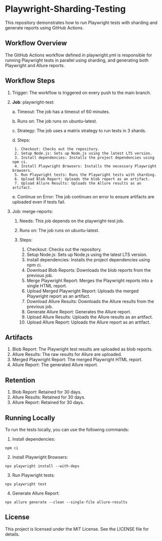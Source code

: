 # Playwright-Sharding-Testing


This repository demonstrates how to run Playwright tests with sharding and generate reports using GitHub Actions.

## Workflow Overview

The GitHub Actions workflow defined in playwright.yml is responsible for running Playwright tests in parallel using sharding, and generating both Playwright and Allure reports.

## Workflow Steps

1. Trigger: The workflow is triggered on every push to the main branch.

2. **Job**: playwright-test:

    a. Timeout: The job has a timeout of 60 minutes.

    b. Runs on: The job runs on ubuntu-latest.

    c. Strategy: The job uses a matrix strategy to run tests in 3 shards.

    d. Steps:

        1. Checkout: Checks out the repository.
        2. Setup Node.js: Sets up Node.js using the latest LTS version.
        3. Install dependencies: Installs the project dependencies using npm ci.
        4. Install Playwright Browsers: Installs the necessary Playwright browsers.
        5. Run Playwright tests: Runs the Playwright tests with sharding.
        6. Upload Blob Report: Uploads the blob report as an artifact.
        7. Upload Allure Results: Uploads the Allure results as an artifact.
    e. Continue on Error: The job continues on error to ensure artifacts are uploaded even if tests fail.

3. Job: merge-reports:

    1. Needs: This job depends on the playwright-test job.

    2. Runs on: The job runs on ubuntu-latest.

    3. Steps:

        1. Checkout: Checks out the repository.
        2. Setup Node.js: Sets up Node.js using the latest LTS version.
        3. Install dependencies: Installs the project dependencies using npm ci.
        4. Download Blob Reports: Downloads the blob reports from the previous job.
        5. Merge Playwright Report: Merges the Playwright reports into a single HTML report.
        6. Upload Merged Playwright Report: Uploads the merged Playwright report as an artifact.
        7. Download Allure Results: Downloads the Allure results from the previous job.
        8. Generate Allure Report: Generates the Allure report.
        9. Upload Allure Results: Uploads the Allure results as an artifact.
        10. Upload Allure Report: Uploads the Allure report as an artifact.

## Artifacts

1. Blob Report: The Playwright test results are uploaded as blob reports.
2. Allure Results: The raw results for Allure are uploaded.
3. Merged Playwright Report: The merged Playwright HTML report.
4. Allure Report: The generated Allure report.

## Retention

1. Blob Report: Retained for 30 days.
2. Allure Results: Retained for 30 days.
3. Allure Report: Retained for 30 days.


## Running Locally

To run the tests locally, you can use the following commands:

1. Install dependencies:

`npm ci`

2. Install Playwright Browsers:

`npx playwright install --with-deps`

3. Run Playwright tests:

`npx playwright test`

4. Generate Allure Report:

`npx allure generate --clean --single-file allure-results`

## License

This project is licensed under the MIT License. See the LICENSE file for details.